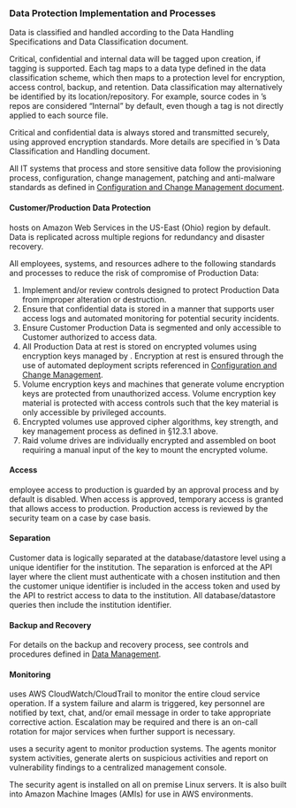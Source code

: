 ### Data Protection Implementation and Processes

Data is classified and handled according to the  Data Handling
Specifications and Data Classification document.

Critical, confidential and internal data will be tagged upon creation, if
tagging is supported. Each tag maps to a data type defined in the data
classification scheme, which then maps to a protection level for encryption,
access control, backup, and retention. Data classification may alternatively be
identified by its location/repository. For example, source codes in ’s
 repos are considered “Internal” by default, even though a tag is not
directly applied to each source file.

Critical and confidential data is always stored and transmitted securely, using
approved encryption standards. More details are specified in ’s Data
Classification and Handling document.

All IT systems that process and store sensitive data follow the provisioning
process, configuration, change management, patching and anti-malware standards
as defined in [Configuration and Change Management document](ccm.md).

#### Customer/Production Data Protection

 hosts on Amazon Web Services in the US-East (Ohio) region by default.
Data is replicated across multiple regions for redundancy and disaster recovery.

All  employees, systems, and resources adhere to the following standards
and processes to reduce the risk of compromise of Production Data:

1. Implement and/or review controls designed to protect Production Data from
   improper alteration or destruction.
2. Ensure that confidential data is stored in a manner that supports user access
   logs and automated monitoring for potential security incidents.
3. Ensure  Customer Production Data is segmented and only accessible to
   Customer authorized to access data.
4. All Production Data at rest is stored on encrypted volumes using encryption
   keys managed by . Encryption at rest is ensured through the use of
   automated deployment scripts referenced in [Configuration and Change Management](ccm.md).
5. Volume encryption keys and machines that generate volume encryption keys are
   protected from unauthorized access. Volume encryption key material is
   protected with access controls such that the key material is only accessible
   by privileged accounts.
6. Encrypted volumes use approved cipher algorithms, key strength, and key
   management process as defined in §12.3.1 above.
7. Raid volume drives are individually encrypted and assembled on boot requiring
   a manual input of the key to mount the encrypted volume.

#### Access

 employee access to production is guarded by an approval process and by
default is disabled. When access is approved, temporary access is granted that
allows access to production. Production access is reviewed by the security team
on a case by case basis.

#### Separation

Customer data is logically separated at the database/datastore level using a
unique identifier for the institution. The separation is enforced at the API
layer where the client must authenticate with a chosen institution and then the
customer unique identifier is included in the access token and used by the API
to restrict access to data to the institution. All database/datastore queries
then include the institution identifier.

#### Backup and Recovery

For details on the backup and recovery process, see controls and procedures
defined in [Data Management](data-mgmt.md).

#### Monitoring

 uses AWS CloudWatch/CloudTrail to monitor the entire cloud service
operation. If a system failure and alarm is triggered, key personnel are
notified by text, chat, and/or email message in order to take appropriate
corrective action. Escalation may be required and there is an on-call rotation
for major services when further support is necessary.

 uses a security agent to monitor production systems. The
agents monitor system activities, generate alerts on suspicious activities and
report on vulnerability findings to a centralized management console.

The security agent is installed on all on premise Linux servers. It is also
built into Amazon Machine Images (AMIs) for use in  AWS
environments.